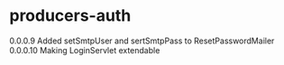 # producers-auth

0.0.0.9 Added setSmtpUser and sertSmtpPass to ResetPasswordMailer
0.0.0.10 Making LoginServlet extendable
